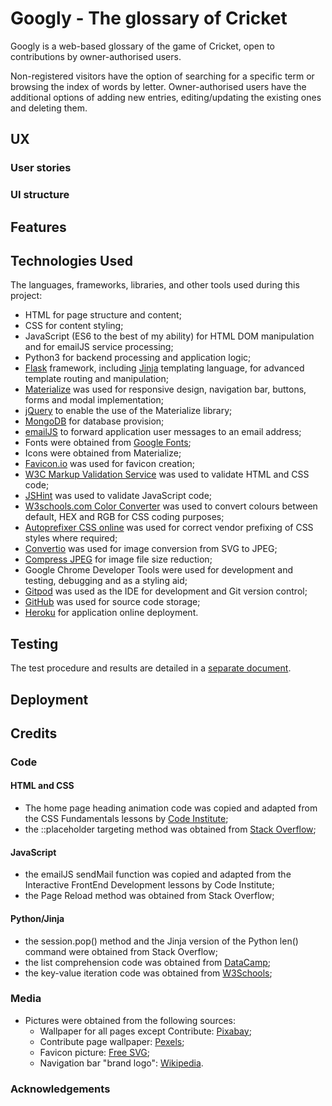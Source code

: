 # Googly - The glossary of Cricket

Googly is a web-based glossary of the game of Cricket, open to contributions by owner-authorised users.

Non-registered visitors have the option of searching for a specific term or browsing the index of words by letter. Owner-authorised users have the additional options of adding new entries, editing/updating the existing ones and deleting them.

## UX
 
### User stories

### UI structure


## Features


## Technologies Used

The languages, frameworks, libraries, and other tools used during this project: 

- HTML for page structure and content;
- CSS for content styling;
- JavaScript (ES6 to the best of my ability) for HTML DOM manipulation and for emailJS service processing;
- Python3 for backend processing and application logic;
- [Flask](https://github.com/pallets/flask) framework, including [Jinja](https://github.com/pallets/jinja) templating language, for advanced template routing and manipulation;
- [Materialize](https://materializecss.com/) was used for responsive design, navigation bar, buttons, forms and modal implementation;    
- [jQuery](https://jquery.com/) to enable the use of the Materialize library;
- [MongoDB](https://www.mongodb.com/) for database provision;
- [emailJS](https://www.emailjs.com/) to forward application user messages to an email address;
- Fonts were obtained from [Google Fonts](https://fonts.google.com/);
- Icons were obtained from Materialize;
- [Favicon.io](https://favicon.io/) was used for favicon creation;
- [W3C Markup Validation Service](https://validator.w3.org/) was used to validate HTML and CSS code;
- [JSHint](https://jshint.com/) was used to validate JavaScript code;
- [W3schools.com Color Converter](https://www.w3schools.com/colors/colors_converter.asp) was used to convert colours between default, HEX and RGB for CSS coding purposes;
- [Autoprefixer CSS online](https://autoprefixer.github.io/) was used for correct vendor prefixing of CSS styles where required;
- [Convertio](https://convertio.co/eps-jpg/) was used for image conversion from SVG to JPEG;
- [Compress JPEG](https://compressjpeg.com/) for image file size reduction;
- Google Chrome Developer Tools were used for development and testing, debugging and as a styling aid;
- [Gitpod](https://www.gitpod.io/) was used as the IDE for development and Git version control;
- [GitHub](https://github.com/) was used for source code storage;
- [Heroku](https://www.heroku.com/) for application online deployment.


## Testing

The test procedure and results are detailed in a [separate document](testing.md).


## Deployment



## Credits

### Code
#### HTML and CSS
- The home page heading animation code was copied and adapted from the CSS Fundamentals lessons by [Code Institute](https://courses.codeinstitute.net/);
- the ::placeholder targeting method was obtained from [Stack Overflow](https://stackoverflow.com/);
#### JavaScript
- the emailJS sendMail function was copied and adapted from the Interactive FrontEnd Development lessons by Code Institute;
- the Page Reload method was obtained from Stack Overflow;

#### Python/Jinja
- the session.pop() method and the Jinja version of the Python len() command were obtained from Stack Overflow;
- the list comprehension code was obtained from [DataCamp](https://www.datacamp.com/);
- the key-value iteration code was obtained from [W3Schools](https://www.w3schools.com/);

### Media
- Pictures were obtained from the following sources:
    - Wallpaper for all pages except Contribute: [Pixabay](https://pixabay.com/);
    - Contribute page wallpaper: [Pexels](https://www.pexels.com/);
    - Favicon picture: [Free SVG](https://freesvg.org/);
    - Navigation bar "brand logo": [Wikipedia](https://www.wikipedia.org/).

### Acknowledgements



